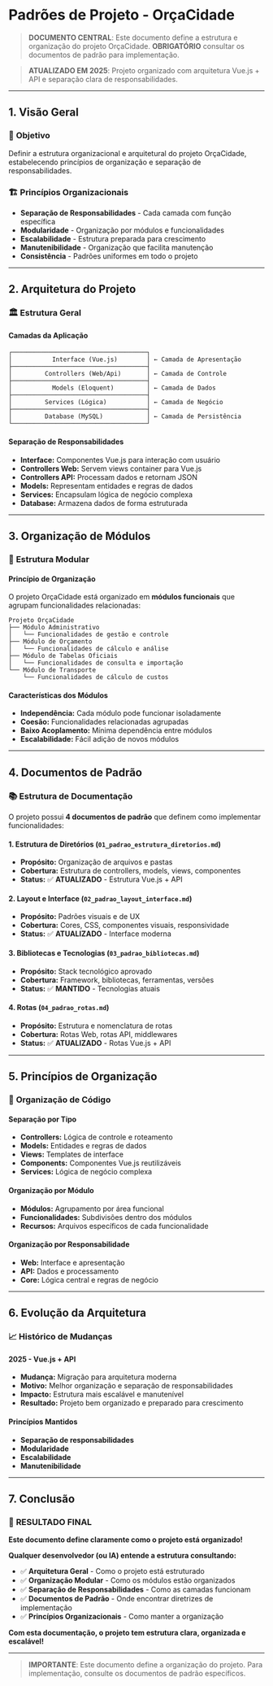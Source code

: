 # Padrões de Projeto - OrçaCidade

> **DOCUMENTO CENTRAL**: Este documento define a estrutura e organização do projeto OrçaCidade. **OBRIGATÓRIO** consultar os documentos de padrão para implementação.

> **ATUALIZADO EM 2025**: Projeto organizado com arquitetura Vue.js + API e separação clara de responsabilidades.

---

## 1. Visão Geral

### 🎯 **Objetivo**
Definir a estrutura organizacional e arquitetural do projeto OrçaCidade, estabelecendo princípios de organização e separação de responsabilidades.

### 🏗️ **Princípios Organizacionais**
- **Separação de Responsabilidades** - Cada camada com função específica
- **Modularidade** - Organização por módulos e funcionalidades
- **Escalabilidade** - Estrutura preparada para crescimento
- **Manutenibilidade** - Organização que facilita manutenção
- **Consistência** - Padrões uniformes em todo o projeto

---

## 2. Arquitetura do Projeto

### 🏛️ **Estrutura Geral**

#### **Camadas da Aplicação**
```
┌─────────────────────────────────────┐
│           Interface (Vue.js)        │ ← Camada de Apresentação
├─────────────────────────────────────┤
│         Controllers (Web/Api)       │ ← Camada de Controle
├─────────────────────────────────────┤
│           Models (Eloquent)         │ ← Camada de Dados
├─────────────────────────────────────┤
│         Services (Lógica)           │ ← Camada de Negócio
├─────────────────────────────────────┤
│         Database (MySQL)            │ ← Camada de Persistência
└─────────────────────────────────────┘
```

#### **Separação de Responsabilidades**
- **Interface:** Componentes Vue.js para interação com usuário
- **Controllers Web:** Servem views container para Vue.js
- **Controllers API:** Processam dados e retornam JSON
- **Models:** Representam entidades e regras de dados
- **Services:** Encapsulam lógica de negócio complexa
- **Database:** Armazena dados de forma estruturada

---

## 3. Organização de Módulos

### 📁 **Estrutura Modular**

#### **Princípio de Organização**
O projeto OrçaCidade está organizado em **módulos funcionais** que agrupam funcionalidades relacionadas:

```
Projeto OrçaCidade
├── Módulo Administrativo
│   └── Funcionalidades de gestão e controle
├── Módulo de Orçamento
│   └── Funcionalidades de cálculo e análise
├── Módulo de Tabelas Oficiais
│   └── Funcionalidades de consulta e importação
└── Módulo de Transporte
    └── Funcionalidades de cálculo de custos
```

#### **Características dos Módulos**
- **Independência:** Cada módulo pode funcionar isoladamente
- **Coesão:** Funcionalidades relacionadas agrupadas
- **Baixo Acoplamento:** Mínima dependência entre módulos
- **Escalabilidade:** Fácil adição de novos módulos

---

## 4. Documentos de Padrão

### 📚 **Estrutura de Documentação**

O projeto possui **4 documentos de padrão** que definem como implementar funcionalidades:

#### **1. Estrutura de Diretórios (`01_padrao_estrutura_diretorios.md`)**
- **Propósito:** Organização de arquivos e pastas
- **Cobertura:** Estrutura de controllers, models, views, componentes
- **Status:** ✅ **ATUALIZADO** - Estrutura Vue.js + API

#### **2. Layout e Interface (`02_padrao_layout_interface.md`)**
- **Propósito:** Padrões visuais e de UX
- **Cobertura:** Cores, CSS, componentes visuais, responsividade
- **Status:** ✅ **ATUALIZADO** - Interface moderna

#### **3. Bibliotecas e Tecnologias (`03_padrao_bibliotecas.md`)**
- **Propósito:** Stack tecnológico aprovado
- **Cobertura:** Framework, bibliotecas, ferramentas, versões
- **Status:** ✅ **MANTIDO** - Tecnologias atuais

#### **4. Rotas (`04_padrao_rotas.md`)**
- **Propósito:** Estrutura e nomenclatura de rotas
- **Cobertura:** Rotas Web, rotas API, middlewares
- **Status:** ✅ **ATUALIZADO** - Rotas Vue.js + API

---

## 5. Princípios de Organização

### 🎯 **Organização de Código**

#### **Separação por Tipo**
- **Controllers:** Lógica de controle e roteamento
- **Models:** Entidades e regras de dados
- **Views:** Templates de interface
- **Components:** Componentes Vue.js reutilizáveis
- **Services:** Lógica de negócio complexa

#### **Organização por Módulo**
- **Módulos:** Agrupamento por área funcional
- **Funcionalidades:** Subdivisões dentro dos módulos
- **Recursos:** Arquivos específicos de cada funcionalidade

#### **Organização por Responsabilidade**
- **Web:** Interface e apresentação
- **API:** Dados e processamento
- **Core:** Lógica central e regras de negócio

---

## 6. Evolução da Arquitetura

### 📈 **Histórico de Mudanças**

#### **2025 - Vue.js + API**
- **Mudança:** Migração para arquitetura moderna
- **Motivo:** Melhor organização e separação de responsabilidades
- **Impacto:** Estrutura mais escalável e manutenível
- **Resultado:** Projeto bem organizado e preparado para crescimento

#### **Princípios Mantidos**
- **Separação de responsabilidades**
- **Modularidade**
- **Escalabilidade**
- **Manutenibilidade**

---

## 7. Conclusão

### 🎉 **RESULTADO FINAL**

**Este documento define claramente como o projeto está organizado!**

**Qualquer desenvolvedor (ou IA) entende a estrutura consultando:**

- ✅ **Arquitetura Geral** - Como o projeto está estruturado
- ✅ **Organização Modular** - Como os módulos estão organizados
- ✅ **Separação de Responsabilidades** - Como as camadas funcionam
- ✅ **Documentos de Padrão** - Onde encontrar diretrizes de implementação
- ✅ **Princípios Organizacionais** - Como manter a organização

**Com esta documentação, o projeto tem estrutura clara, organizada e escalável!**

---

> **IMPORTANTE**: Este documento define a organização do projeto. Para implementação, consulte os documentos de padrão específicos.

